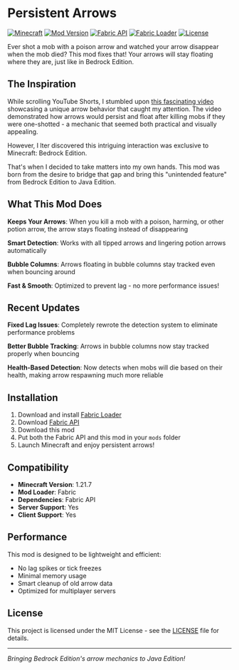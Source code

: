 # Persistent Arrows

[![Minecraft](https://img.shields.io/badge/Minecraft-1.21.7-green.svg)](https://minecraft.net/)
[![Mod Version](https://img.shields.io/badge/Mod%20Version-1.2-blue.svg)]()
[![Fabric API](https://img.shields.io/badge/Fabric%20API-0.129.0+1.21.7-blue.svg)](https://fabricmc.net/)
[![Fabric Loader](https://img.shields.io/badge/Fabric%20Loader-0.16.14-blue.svg)](https://fabricmc.net/)
[![License](https://img.shields.io/badge/License-MIT-yellow.svg)](LICENSE)

Ever shot a mob with a poison arrow and watched your arrow disappear when the mob died? This mod fixes that! Your arrows will stay floating where they are, just like in Bedrock Edition.

## The Inspiration

While scrolling YouTube Shorts, I stumbled upon [this fascinating video](https://www.youtube.com/shorts/6ZiADxbTt14) showcasing a unique arrow behavior that caught my attention. The video demonstrated how arrows would persist and float after killing mobs if they were one-shotted - a mechanic that seemed both practical and visually appealing.

However, I lter discovered this intriguing interaction was exclusive to Minecraft: Bedrock Edition.

That's when I decided to take matters into my own hands. This mod was born from the desire to bridge that gap and bring this "unintended feature" from Bedrock Edition to Java Edition. 

## What This Mod Does

**Keeps Your Arrows**: When you kill a mob with a poison, harming, or other potion arrow, the arrow stays floating instead of disappearing

**Smart Detection**: Works with all tipped arrows and lingering potion arrows automatically

**Bubble Columns**: Arrows floating in bubble columns stay tracked even when bouncing around

**Fast & Smooth**: Optimized to prevent lag - no more performance issues!

## Recent Updates

**Fixed Lag Issues**: Completely rewrote the detection system to eliminate performance problems

**Better Bubble Tracking**: Arrows in bubble columns now stay tracked properly when bouncing

**Health-Based Detection**: Now detects when mobs will die based on their health, making arrow respawning much more reliable

## Installation

1. Download and install [Fabric Loader](https://fabricmc.net/use/)
2. Download [Fabric API](https://modrinth.com/mod/fabric-api)
3. Download this mod
4. Put both the Fabric API and this mod in your `mods` folder
5. Launch Minecraft and enjoy persistent arrows!

## Compatibility

- **Minecraft Version**: 1.21.7
- **Mod Loader**: Fabric
- **Dependencies**: Fabric API
- **Server Support**: Yes
- **Client Support**: Yes

## Performance

This mod is designed to be lightweight and efficient:
- No lag spikes or tick freezes
- Minimal memory usage
- Smart cleanup of old arrow data
- Optimized for multiplayer servers

## License

This project is licensed under the MIT License - see the [LICENSE](LICENSE) file for details.

---

*Bringing Bedrock Edition's arrow mechanics to Java Edition!*